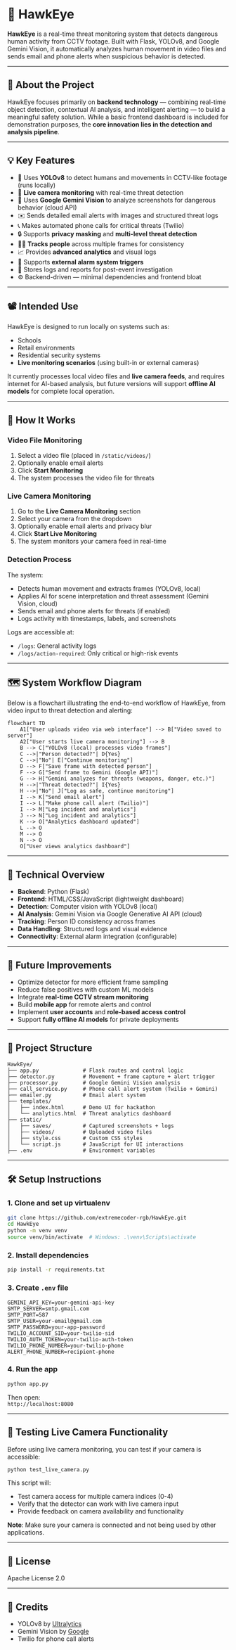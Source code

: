 # 🦅 HawkEye

**HawkEye** is a real-time threat monitoring system that detects dangerous human activity from CCTV footage. Built with Flask, YOLOv8, and Google Gemini Vision, it automatically analyzes human movement in video files and sends email and phone alerts when suspicious behavior is detected.

---

## 📌 About the Project

HawkEye focuses primarily on **backend technology** — combining real-time object detection, contextual AI analysis, and intelligent alerting — to build a meaningful safety solution. While a basic frontend dashboard is included for demonstration purposes, the **core innovation lies in the detection and analysis pipeline**.

---

## 💡 Key Features

* 📂 Uses **YOLOv8** to detect humans and movements in CCTV-like footage (runs locally)
* 🎥 **Live camera monitoring** with real-time threat detection
* 🤖 Uses **Google Gemini Vision** to analyze screenshots for dangerous behavior (cloud API)
* ✉️ Sends detailed email alerts with images and structured threat logs
* 📞 Makes automated phone calls for critical threats (Twilio)
* 🔒 Supports **privacy masking** and **multi-level threat detection**
* 🧍‍♂️ **Tracks people** across multiple frames for consistency
* 📈 Provides **advanced analytics** and visual logs
* 📢 Supports **external alarm system triggers**
* 📁 Stores logs and reports for post-event investigation
* ⚙️ Backend-driven — minimal dependencies and frontend bloat

---

## 📽 Intended Use

HawkEye is designed to run locally on systems such as:

* Schools
* Retail environments
* Residential security systems
* **Live monitoring scenarios** (using built-in or external cameras)

It currently processes local video files and **live camera feeds**, and requires internet for AI-based analysis, but future versions will support **offline AI models** for complete local operation.

---

## 🧪 How It Works

### Video File Monitoring
1. Select a video file (placed in `/static/videos/`)
2. Optionally enable email alerts
3. Click **Start Monitoring**
4. The system processes the video file for threats

### Live Camera Monitoring
1. Go to the **Live Camera Monitoring** section
2. Select your camera from the dropdown
3. Optionally enable email alerts and privacy blur
4. Click **Start Live Monitoring**
5. The system monitors your camera feed in real-time

### Detection Process
The system:
* Detects human movement and extracts frames (YOLOv8, local)
* Applies AI for scene interpretation and threat assessment (Gemini Vision, cloud)
* Sends email and phone alerts for threats (if enabled)
* Logs activity with timestamps, labels, and screenshots

Logs are accessible at:
* `/logs`: General activity logs
* `/logs/action-required`: Only critical or high-risk events

---

## 🗺️ System Workflow Diagram

Below is a flowchart illustrating the end-to-end workflow of HawkEye, from video input to threat detection and alerting:

```mermaid
flowchart TD
    A1["User uploads video via web interface"] --> B["Video saved to server"]
    A2["User starts live camera monitoring"] --> B
    B --> C["YOLOv8 (local) processes video frames"]
    C -->|"Person detected?"| D{Yes}
    C -->|"No"| E["Continue monitoring"]
    D --> F["Save frame with detected person"]
    F --> G["Send frame to Gemini (Google API)"]
    G --> H["Gemini analyzes for threats (weapons, danger, etc.)"]
    H -->|"Threat detected?"| I{Yes}
    H -->|"No"| J["Log as safe, continue monitoring"]
    I --> K["Send email alert"]
    I --> L["Make phone call alert (Twilio)"]
    I --> M["Log incident and analytics"]
    J --> N["Log incident and analytics"]
    K --> O["Analytics dashboard updated"]
    L --> O
    M --> O
    N --> O
    O["User views analytics dashboard"]
```

---

## 🧰 Technical Overview

* **Backend**: Python (Flask)
* **Frontend**: HTML/CSS/JavaScript (lightweight dashboard)
* **Detection**: Computer vision with YOLOv8 (local)
* **AI Analysis**: Gemini Vision via Google Generative AI API (cloud)
* **Tracking**: Person ID consistency across frames
* **Data Handling**: Structured logs and visual evidence
* **Connectivity**: External alarm integration (configurable)

---

## 🚧 Future Improvements

* Optimize detector for more efficient frame sampling
* Reduce false positives with custom ML models
* Integrate **real-time CCTV stream monitoring**
* Build **mobile app** for remote alerts and control
* Implement **user accounts** and **role-based access control**
* Support **fully offline AI models** for private deployments

---

## 🧱 Project Structure

```
HawkEye/
├── app.py              # Flask routes and control logic
├── detector.py         # Movement + frame capture + alert trigger
├── processor.py        # Google Gemini Vision analysis
├── call_service.py     # Phone call alert system (Twilio + Gemini)
├── emailer.py          # Email alert system
├── templates/
│   ├── index.html      # Demo UI for hackathon
│   └── analytics.html  # Threat analytics dashboard
├── static/
│   ├── saves/          # Captured screenshots + logs
│   ├── videos/         # Uploaded video files
│   ├── style.css       # Custom CSS styles
│   └── script.js       # JavaScript for UI interactions
├── .env                # Environment variables
```

---

## 🛠 Setup Instructions

### 1. Clone and set up virtualenv

```bash
git clone https://github.com/extremecoder-rgb/HawkEye.git
cd HawkEye
python -m venv venv
source venv/bin/activate  # Windows: .\venv\Scripts\activate
```

### 2. Install dependencies

```bash
pip install -r requirements.txt
```

### 3. Create `.env` file

```env
GEMINI_API_KEY=your-gemini-api-key
SMTP_SERVER=smtp.gmail.com
SMTP_PORT=587
SMTP_USER=your-email@gmail.com
SMTP_PASSWORD=your-app-password
TWILIO_ACCOUNT_SID=your-twilio-sid
TWILIO_AUTH_TOKEN=your-twilio-auth-token
TWILIO_PHONE_NUMBER=your-twilio-phone
ALERT_PHONE_NUMBER=recipient-phone
```

### 4. Run the app

```bash
python app.py
```

Then open:  
`http://localhost:8080`

---

## 🧪 Testing Live Camera Functionality

Before using live camera monitoring, you can test if your camera is accessible:

```bash
python test_live_camera.py
```

This script will:
* Test camera access for multiple camera indices (0-4)
* Verify that the detector can work with live camera input
* Provide feedback on camera availability and functionality

**Note**: Make sure your camera is connected and not being used by other applications.

---

## 📃 License

Apache License 2.0

---

## 👏 Credits

- YOLOv8 by [Ultralytics](https://github.com/ultralytics/ultralytics)
- Gemini Vision by [Google](https://ai.google.dev/)
- Twilio for phone call alerts 